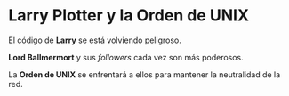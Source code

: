 # Larry Plotter y la Orden de UNIX

El código de **Larry** se está volviendo peligroso. 

**Lord Ballmermort** y sus *followers* cada vez son más poderosos.

La **Orden de UNIX** se enfrentará a ellos para mantener la neutralidad de la red.
